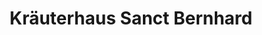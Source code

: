 ---
title: "Kräuterhaus Sanct Bernhard"
url: /kirchheim-unter-teck/kraeuterhaus-sanct-bernhard/
shop: Bioladen
---